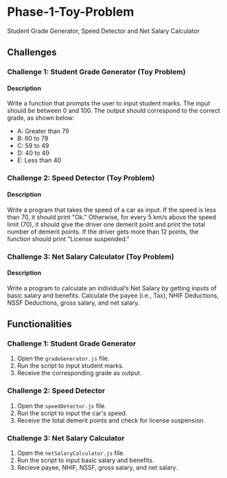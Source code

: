 # Phase-1-Toy-Problem
Student Grade Generator, Speed Detector and Net Salary Calculator

## Challenges

### Challenge 1: Student Grade Generator (Toy Problem)

#### Description
Write a function that prompts the user to input student marks. The input should be between 0 and 100. The output should correspond to the correct grade, as shown below:
- A: Greater than 79
- B: 60 to 79
- C: 59 to 49
- D: 40 to 49
- E: Less than 40

### Challenge 2: Speed Detector (Toy Problem)

#### Description
Write a program that takes the speed of a car as input. If the speed is less than 70, it should print "Ok." Otherwise, for every 5 km/s above the speed limit (70), it should give the driver one demerit point and print the total number of demerit points. If the driver gets more than 12 points, the function should print "License suspended."

### Challenge 3: Net Salary Calculator (Toy Problem)

#### Description
Write a program to calculate an individual’s Net Salary by getting inputs of basic salary and benefits. Calculate the payee (i.e., Tax), NHIF Deductions, NSSF Deductions, gross salary, and net salary.

## Functionalities

### Challenge 1: Student Grade Generator

1. Open the `gradeGenerator.js` file.
2. Run the script to input student marks.
3. Receive the corresponding grade as output.

### Challenge 2: Speed Detector

1. Open the `speedDetector.js` file.
2. Run the script to input the car's speed.
3. Receive the total demerit points and check for license suspension.

### Challenge 3: Net Salary Calculator

1. Open the `netSalaryCalculator.js` file.
2. Run the script to input basic salary and benefits.
3. Recieve payee, NHIF, NSSF, gross salary, and net salary.
